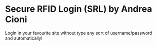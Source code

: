 Secure RFID Login (SRL) by Andrea Cioni
=======================================

Login in your favourite site without type any sort of username/password and automatically!